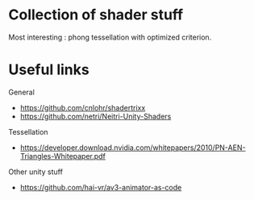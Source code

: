 # Collection of shader stuff

Most interesting : phong tessellation with optimized criterion.

# Useful links
General
- https://github.com/cnlohr/shadertrixx
- https://github.com/netri/Neitri-Unity-Shaders

Tessellation
- https://developer.download.nvidia.com/whitepapers/2010/PN-AEN-Triangles-Whitepaper.pdf

Other unity stuff
- https://github.com/hai-vr/av3-animator-as-code
